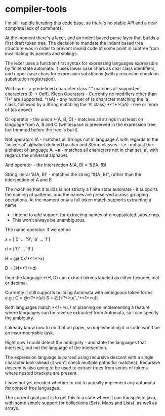 # compiler-tools
I'm still rapidly iterating this code base, so there's no stable API and a near complete lack of comments.

At the moment there's a lexer, and an indent based parse layer that builds a first draft token tree.
The decision to mandate the indent based tree structure was in order to prevent invalid code at some point in subtree from invalidating its parents and siblings.

The lexer uses a function first syntax for expressing languages expressible by finite state automata.
It uses lower case chars as char class identifiers, and upper case chars for expression substitions (with a recursion check on substitution registration).

Wild card - a predefined character class "." matches all supported characters (0 -> 0xff).
Kleen Operators - Currently no modifiers other than '1+' are supported.
  *(aA) - any number of (a character matching the 'a' class, followed by a String matching the 'A' class)
  *<1+>(aA) - one or more of (as above)

Or operator - the union
  +(A, B, C) - matches all strings in at least on language from A, B and C (whitespace is preserved in the expression tree, but trimmed before the tree is built).

Not operators
  !A - matches all Strings not in language A with regards to the 'universal' alphabet defined by char and String classes - i.e.: not just the alphabet of language A.
  ~a - matches all characters not in char set 'a', with regards the universal alphabet.
  
And operator - the intersection
  &(A, B) ≡ !&(!A, !B)

String literal
  '&(A, B)' - matches the string "&(A, B)", rather than the intersection of A and B

The machine that it builds is not strictly a finite state automata - it supports the naming of patterns, and the names are preserved across grouping operations.
At the moment only a full token match supports extracting a name
  - I intend to add support for extracting names of encapsulated substrings.
  - This won't always be unambiguous.

The name operator:
If we define 

x = ['0' ... '9', 'a' ... 'f']

d = ['0' ... '9']

H = @<hexadecimal>('0x'*<1+>x)
 
D = @<decimal>(*<1+>d)

then the language +(H, D) can extract tokens labeled as either hexadecimal or decimal.

Currently it still supports building Automata with ambiguous token forms
e.g.:
C = @<class-name>*<1+>(u*l)
S = @<const>(*<1+>u*('_'*<1+>u))

Both languages match *<1+>u.
I'm planning on implementing a feature where languages can be reverse extracted from Automata, so I can specify the ambiguity.

I already know how to do that on paper, so implementing it in code won't be an insurmountable task.

Right now I could detect the ambiguity - and state the languages that intersect, but not the language of the intersection.

The expression language is parsed using recursive descent with a single character look-ahead (it won't check multiple paths for matches).
Recursive descent is also going to be used to extract trees from series of tokens where nested brackets are present.

I have not yet decided whether or not to actually implement any automata for context free languages.

The current goal post is to get this to a state where it can transpile to java, with some simple support for collections (Sets, Maps and Lists), as well as arrays.

